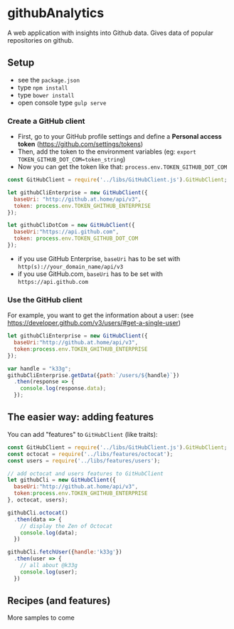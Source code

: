 # githubAnalytics
A web application with insights into Github data. Gives data of popular repositories on github.

## Setup

- see the `package.json`
- type `npm install`
- type `bower install`
- open console type `gulp serve`

### Create a GitHub client

- First, go to your GitHub profile settings and define a **Personal access token** (https://github.com/settings/tokens)
- Then, add the token to the environment variables (eg: `export TOKEN_GITHUB_DOT_COM=token_string`)
- Now you can get the token like that: `process.env.TOKEN_GITHUB_DOT_COM`

```javascript
const GitHubClient = require('../libs/GitHubClient.js').GitHubClient;

let githubCliEnterprise = new GitHubClient({
  baseUri: "http://github.at.home/api/v3",
  token: process.env.TOKEN_GHITHUB_ENTERPRISE
});

let githubCliDotCom = new GitHubClient({
  baseUri:"https://api.github.com",
  token: process.env.TOKEN_GITHUB_DOT_COM
});

```

- if you use GitHub Enterprise, `baseUri` has to be set with `http(s)://your_domain_name/api/v3`
- if you use GitHub.com, `baseUri` has to be set with `https://api.github.com`

### Use the GitHub client

For example, you want to get the information about a user:
(see https://developer.github.com/v3/users/#get-a-single-user)

```javascript
let githubCliEnterprise = new GitHubClient({
  baseUri:"http://github.at.home/api/v3",
  token:process.env.TOKEN_GHITHUB_ENTERPRISE
});

var handle = "k33g";
githubCliEnterprise.getData({path:`/users/${handle}`})
  .then(response => {
    console.log(response.data);
  });
```

## The easier way: adding features

You can add "features" to `GitHubClient` (like traits):

```javascript
const GitHubClient = require('../libs/GitHubClient.js').GitHubClient;
const octocat = require('../libs/features/octocat');
const users = require('../libs/features/users');

// add octocat and users features to GitHubClient
let githubCli = new GitHubClient({
  baseUri:"http://github.at.home/api/v3",
  token:process.env.TOKEN_GHITHUB_ENTERPRISE
}, octocat, users);

githubCli.octocat()
  .then(data => {
    // display the Zen of Octocat
    console.log(data);
  })

githubCli.fetchUser({handle:'k33g'})
  .then(user => {
    // all about @k33g
    console.log(user);
  })

```

## Recipes (and features)

More samples to come

